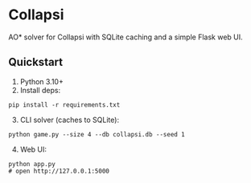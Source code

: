 Collapsi
========

AO* solver for Collapsi with SQLite caching and a simple Flask web UI.

Quickstart
----------

1) Python 3.10+
2) Install deps:
```
pip install -r requirements.txt
```
3) CLI solver (caches to SQLite):
```
python game.py --size 4 --db collapsi.db --seed 1
```
4) Web UI:
```
python app.py
# open http://127.0.0.1:5000
```

